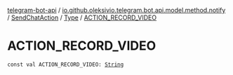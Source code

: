 [telegram-bot-api](../../../index.md) / [io.github.oleksivio.telegram.bot.api.model.method.notify](../../index.md) / [SendChatAction](../index.md) / [Type](index.md) / [ACTION_RECORD_VIDEO](./-a-c-t-i-o-n_-r-e-c-o-r-d_-v-i-d-e-o.md)

# ACTION_RECORD_VIDEO

`const val ACTION_RECORD_VIDEO: `[`String`](https://kotlinlang.org/api/latest/jvm/stdlib/kotlin/-string/index.html)